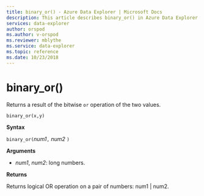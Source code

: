 ```yaml
---
title: binary_or() - Azure Data Explorer | Microsoft Docs
description: This article describes binary_or() in Azure Data Explorer.
services: data-explorer
author: orspod
ms.author: v-orspod
ms.reviewer: mblythe
ms.service: data-explorer
ms.topic: reference
ms.date: 10/23/2018
---
```

# binary_or()

Returns a result of the bitwise `or` operation of the two values. 

```kusto
binary_or(x,y)
```

**Syntax**

`binary_or(`*num1*`,` *num2* `)`

**Arguments**

* *num1*, *num2*: long numbers.

**Returns**

Returns logical OR operation on a pair of numbers: num1 | num2.